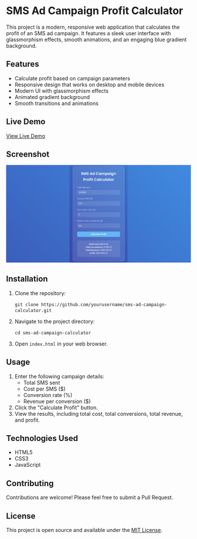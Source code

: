 # SMS Ad Campaign Profit Calculator

This project is a modern, responsive web application that calculates the profit of an SMS ad campaign. It features a sleek user interface with glassmorphism effects, smooth animations, and an engaging blue gradient background.

## Features

- Calculate profit based on campaign parameters
- Responsive design that works on desktop and mobile devices
- Modern UI with glassmorphism effects
- Animated gradient background
- Smooth transitions and animations

## Live Demo

[View Live Demo](https://yourusername.github.io/sms-ad-campaign-calculator) <!-- Replace with your actual GitHub Pages URL -->

## Screenshot

![SMS Ad Campaign Profit Calculator Screenshot](screenshot.png) <!-- Add a screenshot of your application here -->

## Installation

1. Clone the repository:
   ```
   git clone https://github.com/yourusername/sms-ad-campaign-calculator.git
   ```
2. Navigate to the project directory:
   ```
   cd sms-ad-campaign-calculator
   ```
3. Open `index.html` in your web browser.

## Usage

1. Enter the following campaign details:
   - Total SMS sent
   - Cost per SMS ($)
   - Conversion rate (%)
   - Revenue per conversion ($)
2. Click the "Calculate Profit" button.
3. View the results, including total cost, total conversions, total revenue, and profit.

## Technologies Used

- HTML5
- CSS3
- JavaScript

## Contributing

Contributions are welcome! Please feel free to submit a Pull Request.

## License

This project is open source and available under the [MIT License](LICENSE).
